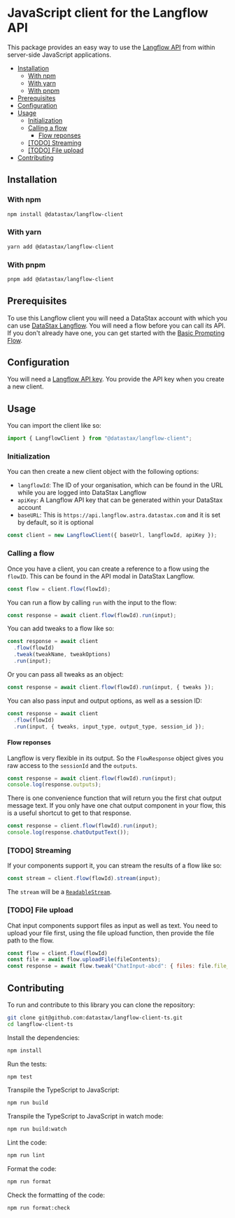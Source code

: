 # JavaScript client for the Langflow API

This package provides an easy way to use the [Langflow API](https://docs.datastax.com/en/langflow/api.html) from within server-side JavaScript applications.

- [Installation](#installation)
  - [With npm](#with-npm)
  - [With yarn](#with-yarn)
  - [With pnpm](#with-pnpm)
- [Prerequisites](#prerequisites)
- [Configuration](#configuration)
- [Usage](#usage)
  - [Initialization](#initialization)
  - [Calling a flow](#calling-a-flow)
    - [Flow reponses](#flow-reponses)
  - [\[TODO\] Streaming](#todo-streaming)
  - [\[TODO\] File upload](#todo-file-upload)
- [Contributing](#contributing)

## Installation

### With npm

```sh
npm install @datastax/langflow-client
```

### With yarn

```sh
yarn add @datastax/langflow-client
```

### With pnpm

```sh
pnpm add @datastax/langflow-client
```

## Prerequisites

To use this Langflow client you will need a DataStax account with which you can use [DataStax Langflow](https://docs.datastax.com/en/langflow/index.html). You will need a flow before you can call its API. If you don't already have one, you can get started with the [Basic Prompting Flow](https://docs.datastax.com/en/langflow/quickstart.html).

## Configuration

You will need a [Langflow API key](https://docs.datastax.com/en/langflow/concepts/settings.html#langflow-api). You provide the API key when you create a new client.

## Usage

You can import the client like so:

```js
import { LangflowClient } from "@datastax/langflow-client";
```

### Initialization

You can then create a new client object with the following options:

- `langflowId`: The ID of your organisation, which can be found in the URL while you are logged into DataStax Langflow
- `apiKey`: A Langflow API key that can be generated within your DataStax account
- `baseURL`: This is `https://api.langflow.astra.datastax.com` and it is set by default, so it is optional

```js
const client = new LangflowClient({ baseUrl, langflowId, apiKey });
```

### Calling a flow

Once you have a client, you can create a reference to a flow using the `flowID`. This can be found in the API modal in DataStax Langflow.

```js
const flow = client.flow(flowId);
```

You can run a flow by calling `run` with the input to the flow:

```js
const response = await client.flow(flowId).run(input);
```

You can add tweaks to a flow like so:

```js
const response = await client
  .flow(flowId)
  .tweak(tweakName, tweakOptions)
  .run(input);
```

Or you can pass all tweaks as an object:

```js
const response = await client.flow(flowId).run(input, { tweaks });
```

You can also pass input and output options, as well as a session ID:

```js
const response = await client
  .flow(flowId)
  .run(input, { tweaks, input_type, output_type, session_id });
```

#### Flow reponses

Langflow is very flexible in its output. So the `FlowResponse` object gives you raw access to the `sessionId` and the `outputs`.

```js
const response = await client.flow(flowId).run(input);
console.log(response.outputs);
```

There is one convenience function that will return you the first chat output message text. If you only have one chat output component in your flow, this is a useful shortcut to get to that response.

```js
const response = client.flow(flowId).run(input);
console.log(response.chatOutputText());
```

### [TODO] Streaming

If your components support it, you can stream the results of a flow like so:

```js
const stream = client.flow(flowId).stream(input);
```

The `stream` will be a [`ReadableStream`](https://developer.mozilla.org/en-US/docs/Web/API/ReadableStream).

### [TODO] File upload

Chat input components support files as input as well as text. You need to upload your file first, using the file upload function, then provide the file path to the flow.

```js
const flow = client.flow(flowId)
const file = await flow.uploadFile(fileContents);
const response = await flow.tweak("ChatInput-abcd": { files: file.file_path }).run(input);
```

## Contributing

To run and contribute to this library you can clone the repository:

```sh
git clone git@github.com:datastax/langflow-client-ts.git
cd langflow-client-ts
```

Install the dependencies:

```sh
npm install
```

Run the tests:

```sh
npm test
```

Transpile the TypeScript to JavaScript:

```sh
npm run build
```

Transpile the TypeScript to JavaScript in watch mode:

```sh
npm run build:watch
```

Lint the code:

```sh
npm run lint
```

Format the code:

```sh
npm run format
```

Check the formatting of the code:

```sh
npm run format:check
```
